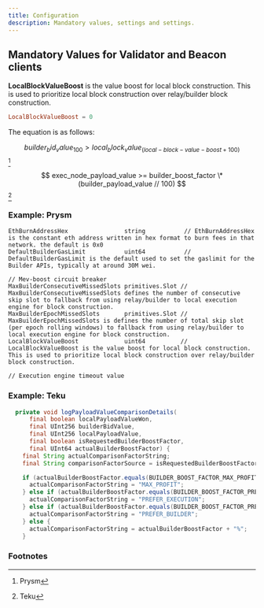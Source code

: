```yaml
---
title: Configuration
description: Mandatory values, settings and settings.
---
```


## Mandatory Values for Validator and Beacon clients

**LocalBlockValueBoost** is the value boost for local block construction. This is used to prioritize local block construction over relay/builder block construction.

```toml
LocalBlockValueBoost = 0
```

The equation is as follows:

$$ builder_bid_value _ 100 > local_block_value _ (local-block-value-boost + 100) $$[^1]

$$ exec_node_payload_value >= builder_boost_factor \* (builder_payload_value // 100) $$[^2]

### Example: Prysm

```golang
EthBurnAddressHex                string           // EthBurnAddressHex is the constant eth address written in hex format to burn fees in that network. the default is 0x0
DefaultBuilderGasLimit           uint64           // DefaultBuilderGasLimit is the default used to set the gaslimit for the Builder APIs, typically at around 30M wei.

// Mev-boost circuit breaker
MaxBuilderConsecutiveMissedSlots primitives.Slot // MaxBuilderConsecutiveMissedSlots defines the number of consecutive skip slot to fallback from using relay/builder to local execution engine for block construction.
MaxBuilderEpochMissedSlots       primitives.Slot // MaxBuilderEpochMissedSlots is defines the number of total skip slot (per epoch rolling windows) to fallback from using relay/builder to local execution engine for block construction.
LocalBlockValueBoost             uint64          // LocalBlockValueBoost is the value boost for local block construction. This is used to prioritize local block construction over relay/builder block construction.

// Execution engine timeout value
```

### Example: Teku

```java
  private void logPayloadValueComparisonDetails(
      final boolean localPayloadValueWon,
      final UInt256 builderBidValue,
      final UInt256 localPayloadValue,
      final boolean isRequestedBuilderBoostFactor,
      final UInt64 actualBuilderBoostFactor) {
    final String actualComparisonFactorString;
    final String comparisonFactorSource = isRequestedBuilderBoostFactor ? "VC" : "BN";

    if (actualBuilderBoostFactor.equals(BUILDER_BOOST_FACTOR_MAX_PROFIT)) {
      actualComparisonFactorString = "MAX_PROFIT";
    } else if (actualBuilderBoostFactor.equals(BUILDER_BOOST_FACTOR_PREFER_EXECUTION)) {
      actualComparisonFactorString = "PREFER_EXECUTION";
    } else if (actualBuilderBoostFactor.equals(BUILDER_BOOST_FACTOR_PREFER_BUILDER)) {
      actualComparisonFactorString = "PREFER_BUILDER";
    } else {
      actualComparisonFactorString = actualBuilderBoostFactor + "%";
    }
```

### Footnotes

[^1]: Prysm
[^2]: Teku
